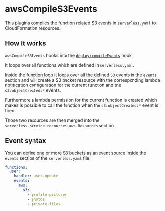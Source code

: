 # awsCompileS3Events

This plugins compiles the function related S3 events in `serverless.yaml` to CloudFormation resources.

## How it works

`awsCompileS3Events` hooks into the [`deploy:compileEvents`](/lib/plugins/deploy) hook.

It loops over all functions which are defined in `serverless.yaml`.

Inside the function loop it loops over all the defined `S3` events in the `events` section and will create a S3 bucket
resource with the corresponding lambda notification configuration for the current function and the `s3:objectCreated:*`
events.

Furthermore a lambda permission for the current function is created which makes is possible to call the function
when the `s3:objectCreated:*` event is fired.

Those two resources are then merged into the `serverless.service.resources.aws.Resources` section.

## Event syntax

You can define one or more S3 buckets as an event source inside the `events` section of the `serverless.yaml` file:

```yaml
functions:
  user:
    handler: user.update
    events:
      aws:
        s3:
          - profile-pictures
          - photos
          - private-files
```
